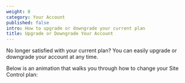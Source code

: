 ```yaml
---
weight: 0
category: Your Account
published: false
intro: How to upgrade or downgrade your current plan
title: Upgrade or Downgrade Your Account
---
```

No longer satisfied with your current plan? You can easily upgrade or downgrade your account at any time.

Below is an animation that walks you through how to change your Site Control plan:

